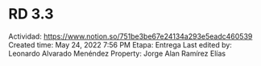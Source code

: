 # RD 3.3

Actividad: https://www.notion.so/751be3be67e24134a293e5eadc460539 
Created time: May 24, 2022 7:56 PM
Etapa: Entrega
Last edited by: Leonardo Alvarado Menéndez
Property: Jorge Alan Ramírez Elías